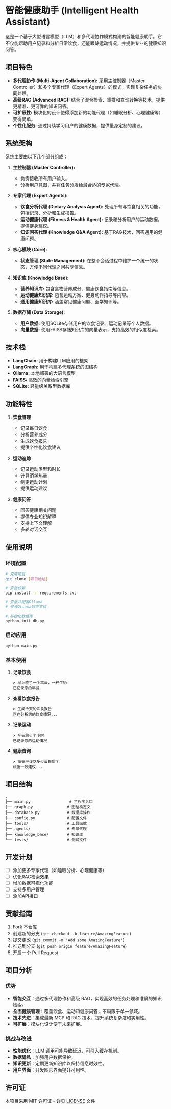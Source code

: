 # 智能健康助手 (Intelligent Health Assistant)

这是一个基于大型语言模型（LLM）和多代理协作模式构建的智能健康助手。它不仅能帮助用户记录和分析日常饮食，还能跟踪运动情况，并提供专业的健康知识问答。

## 项目特色

- **多代理协作 (Multi-Agent Collaboration):** 采用主控制器（Master Controller）和多个专家代理（Expert Agents）的模式，实现复杂任务的协同处理。
- **高级RAG (Advanced RAG):** 结合了混合检索、重排和查询转换等技术，提供更精准、更可靠的知识问答。
- **可扩展性:** 模块化的设计使得添加新的功能代理（如睡眠分析、心理健康等）变得简单。
- **个性化服务:** 通过持续学习用户的健康数据，提供量身定制的建议。

## 系统架构

系统主要由以下几个部分组成：

1.  **主控制器 (Master Controller):**
    - 负责接收所有用户输入。
    - 分析用户意图，并将任务分发给最合适的专家代理。

2.  **专家代理 (Expert Agents):**
    - **饮食分析代理 (Dietary Analysis Agent):** 处理所有与饮食相关的功能，包括记录、分析和生成报告。
    - **运动健康代理 (Fitness & Health Agent):** 记录和分析用户的运动数据，提供健身建议。
    - **知识问答代理 (Knowledge Q&A Agent):** 基于RAG技术，回答通用的健康问题。

3.  **核心模块 (Core):**
    - **状态管理 (State Management):** 在整个会话过程中维护一个统一的状态，方便不同代理之间共享信息。

4.  **知识库 (Knowledge Base):**
    - **营养知识库:** 包含食物营养成分、健康饮食指南等信息。
    - **运动健康知识库:** 包含运动方案、健身动作指导等内容。
    - **通用健康知识库:** 涵盖常见健康问题、医学知识等。

5.  **数据存储 (Data Storage):**
    - **用户数据:** 使用SQLite存储用户的饮食记录、运动记录等个人数据。
    - **向量数据:** 使用FAISS存储知识库的向量表示，支持高效的相似度检索。

## 技术栈

- **LangChain:** 用于构建LLM应用的框架
- **LangGraph:** 用于构建多代理系统的图结构
- **Ollama:** 本地部署的大语言模型
- **FAISS:** 高效的向量检索引擎
- **SQLite:** 轻量级关系型数据库

## 功能特性

1. **饮食管理**
   - 记录每日饮食
   - 分析营养成分
   - 生成饮食报告
   - 提供个性化饮食建议

2. **运动追踪**
   - 记录运动类型和时长
   - 计算消耗热量
   - 制定运动计划
   - 提供运动建议

3. **健康问答**
   - 回答健康相关问题
   - 提供专业知识解释
   - 支持上下文理解
   - 多轮对话交互

## 使用说明

### 环境配置

```bash
# 克隆项目
git clone [项目地址]

# 安装依赖
pip install -r requirements.txt

# 安装并配置Ollama
# 参考Ollama官方文档

# 初始化数据库
python init_db.py
```

### 启动应用

```bash
python main.py
```

### 基本使用

1. **记录饮食**
   ```
   > 早上吃了一个鸡蛋，一杯牛奶
   已记录您的早餐
   ```

2. **查看饮食报告**
   ```
   > 生成今天的饮食报告
   正在分析您的饮食情况...
   ```

3. **记录运动**
   ```
   > 今天跑步半小时
   已记录您的运动情况
   ```

4. **健康咨询**
   ```
   > 每天应该吃多少蛋白质？
   根据一般建议...
   ```

## 项目结构

```
.
├── main.py                 # 主程序入口
├── graph.py               # 图结构定义
├── database.py            # 数据库操作
├── config.py              # 配置文件
├── tools/                 # 工具函数
├── agents/                # 专家代理
├── knowledge_base/        # 知识库
└── tests/                 # 测试文件
```

## 开发计划

- [ ] 添加更多专家代理（如睡眠分析、心理健康等）
- [ ] 优化RAG检索效果
- [ ] 增加数据可视化功能
- [ ] 支持多用户管理
- [ ] 添加API接口

## 贡献指南

1. Fork 本仓库
2. 创建新的分支 (`git checkout -b feature/AmazingFeature`)
3. 提交更改 (`git commit -m 'Add some AmazingFeature'`)
4. 推送到分支 (`git push origin feature/AmazingFeature`)
5. 开启一个 Pull Request

## 项目分析

### 优势
- **智能交互**：通过多代理协作和高级 RAG，实现高效的任务处理和准确的知识检索。
- **全面健康管理**：覆盖饮食、运动和健康问答，不局限于单一领域。
- **技术先进**：集成最新 MCP 和 RAG 技术，提升系统复杂度和实用性。
- **可扩展**：模块化设计便于未来扩展。

### 挑战与改进
- **性能优化**：LLM 调用可能导致延迟，可引入缓存机制。
- **数据隐私**：加强用户数据保护。
- **知识更新**：定期更新知识库以保持信息时效性。
- **用户界面**：开发图形界面提升可用性。

## 许可证

本项目采用 MIT 许可证 - 详见 [LICENSE](LICENSE) 文件